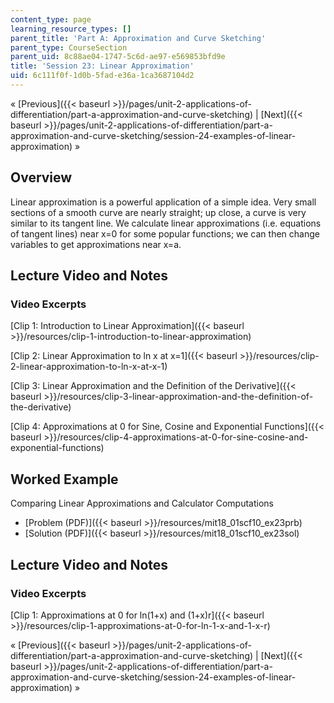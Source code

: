 ```yaml
---
content_type: page
learning_resource_types: []
parent_title: 'Part A: Approximation and Curve Sketching'
parent_type: CourseSection
parent_uid: 8c88ae04-1747-5c6d-ae97-e569853bfd9e
title: 'Session 23: Linear Approximation'
uid: 6c111f0f-1d0b-5fad-e36a-1ca3687104d2
---
```


« [Previous]({{< baseurl >}}/pages/unit-2-applications-of-differentiation/part-a-approximation-and-curve-sketching) | [Next]({{< baseurl >}}/pages/unit-2-applications-of-differentiation/part-a-approximation-and-curve-sketching/session-24-examples-of-linear-approximation) »

Overview
--------

Linear approximation is a powerful application of a simple idea. Very small sections of a smooth curve are nearly straight; up close, a curve is very similar to its tangent line. We calculate linear approximations (i.e. equations of tangent lines) near x=0 for some popular functions; we can then change variables to get approximations near x=a.

Lecture Video and Notes
-----------------------

### Video Excerpts

[Clip 1: Introduction to Linear Approximation]({{< baseurl >}}/resources/clip-1-introduction-to-linear-approximation)

[Clip 2: Linear Approximation to ln x at x=1]({{< baseurl >}}/resources/clip-2-linear-approximation-to-ln-x-at-x-1)

[Clip 3: Linear Approximation and the Definition of the Derivative]({{< baseurl >}}/resources/clip-3-linear-approximation-and-the-definition-of-the-derivative)

[Clip 4: Approximations at 0 for Sine, Cosine and Exponential Functions]({{< baseurl >}}/resources/clip-4-approximations-at-0-for-sine-cosine-and-exponential-functions)

Worked Example
--------------

Comparing Linear Approximations and Calculator Computations

*   [Problem (PDF)]({{< baseurl >}}/resources/mit18_01scf10_ex23prb)
*   [Solution (PDF)]({{< baseurl >}}/resources/mit18_01scf10_ex23sol)

Lecture Video and Notes
-----------------------

### Video Excerpts

[Clip 1: Approximations at 0 for ln(1+x) and (1+x)r]({{< baseurl >}}/resources/clip-1-approximations-at-0-for-ln-1-x-and-1-x-r)

« [Previous]({{< baseurl >}}/pages/unit-2-applications-of-differentiation/part-a-approximation-and-curve-sketching) | [Next]({{< baseurl >}}/pages/unit-2-applications-of-differentiation/part-a-approximation-and-curve-sketching/session-24-examples-of-linear-approximation) »
